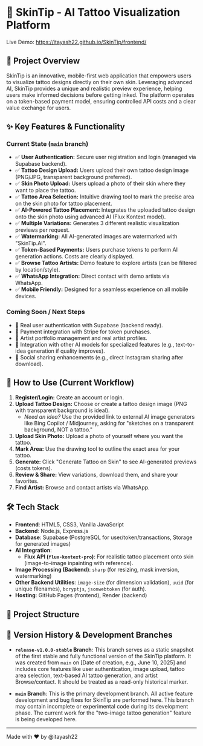 # 🎨 SkinTip - AI Tattoo Visualization Platform

Live Demo: https://itayash22.github.io/SkinTip/frontend/

## 🌟 Project Overview

SkinTip is an innovative, mobile-first web application that empowers users to visualize tattoo designs directly on their own skin. Leveraging advanced AI, SkinTip provides a unique and realistic preview experience, helping users make informed decisions before getting inked. The platform operates on a token-based payment model, ensuring controlled API costs and a clear value exchange for users.

## ✨ Key Features & Functionality

### Current State (`main` branch)
* ✅ **User Authentication:** Secure user registration and login (managed via Supabase backend).
* ✅ **Tattoo Design Upload:** Users upload their own tattoo design image (PNG/JPG, transparent background preferred).
* ✅ **Skin Photo Upload:** Users upload a photo of their skin where they want to place the tattoo.
* ✅ **Tattoo Area Selection:** Intuitive drawing tool to mark the precise area on the skin photo for tattoo placement.
* ✅ **AI-Powered Tattoo Placement:** Integrates the uploaded tattoo design onto the skin photo using advanced AI (Flux Kontext model).
* ✅ **Multiple Variations:** Generates 3 different realistic visualization previews per request.
* ✅ **Watermarking:** All AI-generated images are watermarked with "SkinTip.AI".
* ✅ **Token-Based Payments:** Users purchase tokens to perform AI generation actions. Costs are clearly displayed.
* ✅ **Browse Tattoo Artists:** Demo feature to explore artists (can be filtered by location/style).
* ✅ **WhatsApp Integration:** Direct contact with demo artists via WhatsApp.
* ✅ **Mobile Friendly:** Designed for a seamless experience on all mobile devices.

### Coming Soon / Next Steps
* 🔄 Real user authentication with Supabase (backend ready).
* 🔄 Payment integration with Stripe for token purchases.
* 🔄 Artist portfolio management and real artist profiles.
* 🔄 Integration with other AI models for specialized features (e.g., text-to-idea generation if quality improves).
* 🔄 Social sharing enhancements (e.g., direct Instagram sharing after download).

## 🚀 How to Use (Current Workflow)

1.  **Register/Login:** Create an account or login.
2.  **Upload Tattoo Design:** Choose or create a tattoo design image (PNG with transparent background is ideal).
    * *Need an idea?* Use the provided link to external AI image generators like Bing Copilot / Midjourney, asking for "sketches on a transparent background, NOT a tattoo."
3.  **Upload Skin Photo:** Upload a photo of yourself where you want the tattoo.
4.  **Mark Area:** Use the drawing tool to outline the exact area for your tattoo.
5.  **Generate:** Click "Generate Tattoo on Skin" to see AI-generated previews (costs tokens).
6.  **Review & Share:** View variations, download them, and share your favorites.
7.  **Find Artist:** Browse and contact artists via WhatsApp.

## 🛠️ Tech Stack

* **Frontend**: HTML5, CSS3, Vanilla JavaScript
* **Backend**: Node.js, Express.js
* **Database**: Supabase (PostgreSQL for user/token/transactions, Storage for generated images)
* **AI Integration**:
    * **Flux API (`flux-kontext-pro`)**: For realistic tattoo placement onto skin (image-to-image inpainting with reference).
* **Image Processing (Backend)**: `sharp` (for resizing, mask inversion, watermarking)
* **Other Backend Utilities**: `image-size` (for dimension validation), `uuid` (for unique filenames), `bcryptjs`, `jsonwebtoken` (for auth).
* **Hosting**: GitHub Pages (frontend), Render (backend)

## 🔗 Project Structure
## 🌳 **Version History & Development Branches**

* **`release-v1.0.0-stable` Branch**: This branch serves as a static snapshot of the first stable and fully functional version of the SkinTip platform. It was created from `main` on [Date of creation, e.g., June 10, 2025] and includes core features like user authentication, image upload, tattoo area selection, text-based AI tattoo generation, and artist Browse/contact. It should be treated as a read-only historical marker.

* **`main` Branch**: This is the primary development branch. All active feature development and bug fixes for SkinTip are performed here. This branch may contain incomplete or experimental code during its development phase. The current work for the "two-image tattoo generation" feature is being developed here.

---

Made with ❤️ by @itayash22
